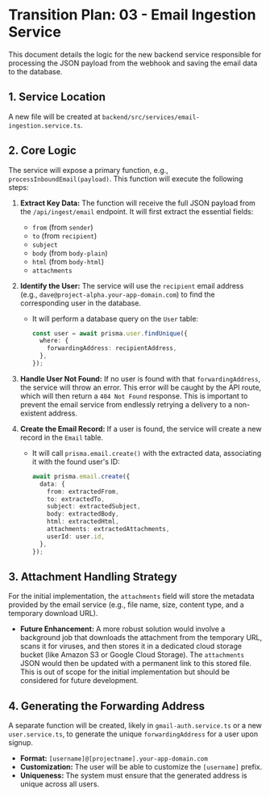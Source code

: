# Transition Plan: 03 - Email Ingestion Service

This document details the logic for the new backend service responsible for processing the JSON payload from the webhook and saving the email data to the database.

## 1. Service Location

A new file will be created at `backend/src/services/email-ingestion.service.ts`.

## 2. Core Logic

The service will expose a primary function, e.g., `processInboundEmail(payload)`. This function will execute the following steps:

1.  **Extract Key Data:** The function will receive the full JSON payload from the `/api/ingest/email` endpoint. It will first extract the essential fields:
    -   `from` (from `sender`)
    -   `to` (from `recipient`)
    -   `subject`
    -   `body` (from `body-plain`)
    -   `html` (from `body-html`)
    -   `attachments`

2.  **Identify the User:** The service will use the `recipient` email address (e.g., `dave@project-alpha.your-app-domain.com`) to find the corresponding user in the database.
    -   It will perform a database query on the `User` table:
        ```typescript
        const user = await prisma.user.findUnique({
          where: {
            forwardingAddress: recipientAddress,
          },
        });
        ```

3.  **Handle User Not Found:** If no user is found with that `forwardingAddress`, the service will throw an error. This error will be caught by the API route, which will then return a `404 Not Found` response. This is important to prevent the email service from endlessly retrying a delivery to a non-existent address.

4.  **Create the Email Record:** If a user is found, the service will create a new record in the `Email` table.
    -   It will call `prisma.email.create()` with the extracted data, associating it with the found user's ID:
        ```typescript
        await prisma.email.create({
          data: {
            from: extractedFrom,
            to: extractedTo,
            subject: extractedSubject,
            body: extractedBody,
            html: extractedHtml,
            attachments: extractedAttachments,
            userId: user.id,
          },
        });
        ```

## 3. Attachment Handling Strategy

For the initial implementation, the `attachments` field will store the metadata provided by the email service (e.g., file name, size, content type, and a temporary download URL).

-   **Future Enhancement:** A more robust solution would involve a background job that downloads the attachment from the temporary URL, scans it for viruses, and then stores it in a dedicated cloud storage bucket (like Amazon S3 or Google Cloud Storage). The `attachments` JSON would then be updated with a permanent link to this stored file. This is out of scope for the initial implementation but should be considered for future development.

## 4. Generating the Forwarding Address

A separate function will be created, likely in `gmail-auth.service.ts` or a new `user.service.ts`, to generate the unique `forwardingAddress` for a user upon signup.

-   **Format:** `[username]@[projectname].your-app-domain.com`
-   **Customization:** The user will be able to customize the `[username]` prefix.
-   **Uniqueness:** The system must ensure that the generated address is unique across all users.
